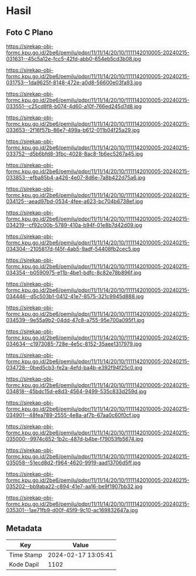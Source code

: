 # Hasil

## Foto C Plano

https://sirekap-obj-formc.kpu.go.id/2be6/pemilu/pdpr/11/11/14/20/10/1111142010005-20240215-031631--45c5a12e-fcc5-42fd-abb0-654eb5cd3b08.jpg

https://sirekap-obj-formc.kpu.go.id/2be6/pemilu/pdpr/11/11/14/20/10/1111142010005-20240215-031753--1da9625f-8148-472e-a0d8-56600e03fa93.jpg

https://sirekap-obj-formc.kpu.go.id/2be6/pemilu/pdpr/11/11/14/20/10/1111142010005-20240215-033551--c25cd8f8-b074-4d60-a10f-766ed245d7d8.jpg

https://sirekap-obj-formc.kpu.go.id/2be6/pemilu/pdpr/11/11/14/20/10/1111142010005-20240215-033653--2f16f57b-86e7-499a-b612-011b04f25a29.jpg

https://sirekap-obj-formc.kpu.go.id/2be6/pemilu/pdpr/11/11/14/20/10/1111142010005-20240215-033752--d5b6bfd8-3fbc-4028-8ac8-1b6ec5267a45.jpg

https://sirekap-obj-formc.kpu.go.id/2be6/pemilu/pdpr/11/11/14/20/10/1111142010005-20240215-033853--efba85b4-a426-4e07-8d6e-7a8b422d75a6.jpg

https://sirekap-obj-formc.kpu.go.id/2be6/pemilu/pdpr/11/11/14/20/10/1111142010005-20240215-034125--aead97bd-0534-4fee-a623-bc704b6738ef.jpg

https://sirekap-obj-formc.kpu.go.id/2be6/pemilu/pdpr/11/11/14/20/10/1111142010005-20240215-034219--cf92c00b-5789-410a-b94f-01e8b7d42d09.jpg

https://sirekap-obj-formc.kpu.go.id/2be6/pemilu/pdpr/11/11/14/20/10/1111142010005-20240215-034304--2105817d-f45f-4ab5-9adf-54408fb2cec5.jpg

https://sirekap-obj-formc.kpu.go.id/2be6/pemilu/pdpr/11/11/14/20/10/1111142010005-20240215-034354--b0590975-e11b-4be1-bdfc-8c82e78b896f.jpg

https://sirekap-obj-formc.kpu.go.id/2be6/pemilu/pdpr/11/11/14/20/10/1111142010005-20240215-034446--d5c503b1-0412-41e7-8575-321c9945d888.jpg

https://sirekap-obj-formc.kpu.go.id/2be6/pemilu/pdpr/11/11/14/20/10/1111142010005-20240215-034539--9e55a9b2-04dd-47c8-a755-95e700a095f1.jpg

https://sirekap-obj-formc.kpu.go.id/2be6/pemilu/pdpr/11/11/14/20/10/1111142010005-20240215-034634--c1973085-728e-4e5c-8152-35aee1317979.jpg

https://sirekap-obj-formc.kpu.go.id/2be6/pemilu/pdpr/11/11/14/20/10/1111142010005-20240215-034728--0bed5cb3-fe2a-4efd-ba4b-e392f94f25c0.jpg

https://sirekap-obj-formc.kpu.go.id/2be6/pemilu/pdpr/11/11/14/20/10/1111142010005-20240215-034818--45bdc15d-e8d3-4564-9499-535c833d259d.jpg

https://sirekap-obj-formc.kpu.go.id/2be6/pemilu/pdpr/11/11/14/20/10/1111142010005-20240215-034901--48fea789-2555-4e8a-af7b-67aa0c60f0cf.jpg

https://sirekap-obj-formc.kpu.go.id/2be6/pemilu/pdpr/11/11/14/20/10/1111142010005-20240215-035000--9974c652-1b2c-487d-b4be-f79053fb5674.jpg

https://sirekap-obj-formc.kpu.go.id/2be6/pemilu/pdpr/11/11/14/20/10/1111142010005-20240215-035058--51ecd8d2-f964-4620-9919-aad13706d5ff.jpg

https://sirekap-obj-formc.kpu.go.id/2be6/pemilu/pdpr/11/11/14/20/10/1111142010005-20240215-035202--bb9aba22-c894-41e7-aa16-be9f1907bb32.jpg

https://sirekap-obj-formc.kpu.go.id/2be6/pemilu/pdpr/11/11/14/20/10/1111142010005-20240215-035301--1ae71fb9-d00f-45f9-9c10-ac169832647a.jpg


## Metadata

| Key        | Value               |
| ---------- | ------------------- |
| Time Stamp | 2024-02-17 13:05:41 |
| Kode Dapil | 1102                |



